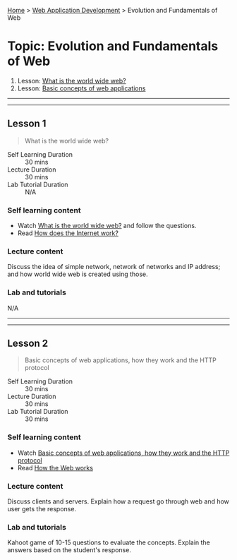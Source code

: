 [Home](../README.md) > [Web Application Development](./README.md) > Evolution and Fundamentals of Web
# Topic: Evolution and Fundamentals of Web

1. Lesson: [What is the world wide web?](#lesson-1)
2. Lesson: [Basic concepts of web applications](#lesson-2)

---

---

## Lesson 1

> What is the world wide web?

<dl>
<dt>Self Learning Duration</dt>
<dd>30 mins</dd>
<dt>Lecture Duration</dt>
<dd>30 mins</dd>
<dt>Lab Tutorial Duration</dt>
<dd>N/A</dd>
</dl>

### Self learning content

- Watch [What is the world wide web?](https://ed.ted.com/lessons/what-is-the-world-wide-web-twila-camp) and follow the questions.  
- Read [How does the Internet work?](https://developer.mozilla.org/en-US/docs/Learn/Common_questions/How_does_the_Internet_work)

### Lecture content

Discuss the idea of simple network, network of networks and IP address; and how world wide web is created using those. 

### Lab and tutorials

N/A

---

---

## Lesson 2

> Basic concepts of web applications, how they work and the HTTP protocol

<dl>
<dt>Self Learning Duration</dt>
<dd>30 mins</dd>
<dt>Lecture Duration</dt>
<dd>30 mins</dd>
<dt>Lab Tutorial Duration</dt>
<dd>30 mins</dd>
</dl>

### Self learning content

- Watch [Basic concepts of web applications, how they work and the HTTP protocol](https://www.youtube.com/watch?v=RsQ1tFLwldY)  
- Read [How the Web works](https://developer.mozilla.org/en-US/docs/Learn/Getting_started_with_the_web/How_the_Web_works)

### Lecture content

Discuss clients and servers. Explain how a request go through web and how user gets the response.

### Lab and tutorials

Kahoot game of 10-15 questions to evaluate the concepts. Explain the answers based on the student's response.
